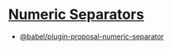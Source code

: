 # [Numeric Separators](https://github.com/tc39/proposal-numeric-separator)

- [@babel/plugin-proposal-numeric-separator](https://babeljs.io/docs/en/babel-plugin-proposal-numeric-separator)

